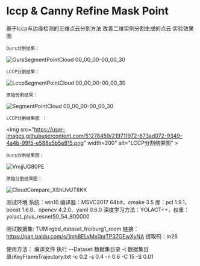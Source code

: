 # lccp & Canny Refine Mask Point
基于lccp与边缘检测的三维点云分割方法
改善二维实例分割生成的点云
实验效果图

    Ours分割结果：
![OursSegmentPointCloud 00_00_00-00_00_30](https://user-images.githubusercontent.com/51278459/219711628-438bc954-5d7e-4409-98dc-9d3585e894df.gif "Ours分割结果")

    LCCP分割结果：
![LccpSegmentPointCloud 00_00_00-00_00_30](https://user-images.githubusercontent.com/51278459/219711607-eccbc0c1-4d69-40f1-b527-d549ba2ca589.gif "LCCP分割结果")

    原始分割结果：
![SegmentPointCloud 00_00_00-00_00_30](https://user-images.githubusercontent.com/51278459/219711635-e0e60b12-3ea3-4de4-a443-cca95a673ada.gif "原始分割结果")

    LCCP分割结果图 ：
<img src="https://user-images.githubusercontent.com/51278459/219711972-873ad072-9349-4a4b-99f5-e588e5b5e815.png" width=200" alt="LCCP分割结果图" >

    Ours分割结果图：
![VmjjUG80PE](https://user-images.githubusercontent.com/51278459/219712001-74d56ce4-d69e-4c99-97ee-c86031abf2ee.png)

    原始分割结果图：
![CloudCompare_XShUvUT8KK](https://user-images.githubusercontent.com/51278459/219712022-b9059be3-0e34-4766-8d82-43a8bffe3cbe.png)

测试环境
系统：win10 
编译器：MSVC2017 64bit、cmake 3.5
库：pcl 1.9.1、boost 1.6.8、opencv 4.2.0、yaml 0.6.0
深度学习方法：YOLACT++，权重：yolact_plus_resnet50_54_800000

测试数据集: TUM rgbd_dataset_freiburg1_room 
链接：https://pan.baidu.com/s/1mh8ELvMx0nrTP37GEwXyNA 
提取码：in26

使用方法：
编译文件
执行
--Dataset 数据集目录 -t 数据集目录/KeyFrameTrajectory.txt -c 0.2 -s 0.4 -n 0.6 -C 15 -S 0.01
